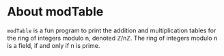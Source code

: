 # About modTable

`modTable` is a fun program to print the addition and multiplication tables for
the ring of integers modulo n, denoted &#8484;/n&#8484;. The ring of integers
modulo n is a field, if and only if n is prime.
